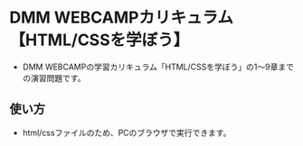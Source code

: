 # DMM WEBCAMPカリキュラム 【HTML/CSSを学ぼう】

- DMM WEBCAMPの学習カリキュラム「HTML/CSSを学ぼう」の1〜9章までの演習問題です。

## 使い方
- html/cssファイルのため、PCのブラウザで実行できます。